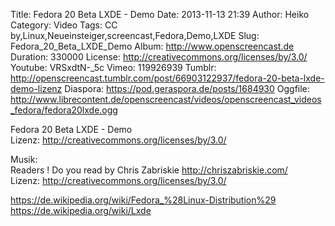 Title: Fedora 20 Beta LXDE - Demo
Date: 2013-11-13 21:39
Author: Heiko
Category: Video
Tags: CC by,Linux,Neueinsteiger,screencast,Fedora,Demo,LXDE
Slug: Fedora_20_Beta_LXDE_Demo
Album: http://www.openscreencast.de
Duration: 330000
License: http://creativecommons.org/licenses/by/3.0/
Youtube: VRSxdtN-_5c
Vimeo: 119926939
Tumblr: http://openscreencast.tumblr.com/post/66903122937/fedora-20-beta-lxde-demo-lizenz
Diaspora: https://pod.geraspora.de/posts/1684930
Oggfile: http://www.librecontent.de/openscreencast/videos/openscreencast_videos_fedora/fedora20lxde.ogg

Fedora 20 Beta LXDE - Demo  
Lizenz: <http://creativecommons.org/licenses/by/3.0/>  
  
Musik:  
Readers ! Do you read by Chris Zabriskie <http://chriszabriskie.com/>  
Lizenz: <http://creativecommons.org/licenses/by/3.0/>  
  
<https://de.wikipedia.org/wiki/Fedora_%28Linux-Distribution%29>  
<https://de.wikipedia.org/wiki/Lxde>

